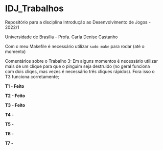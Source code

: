 # IDJ_Trabalhos
Repositório para a disciplina Introdução ao Desenvolvimento de Jogos - 2022/1

Universidade de Brasília - Profa. Carla Denise Castanho

Com o meu Makefile é necessário utilizar `sudo make` para rodar (até o momento)

Comentários sobre o Trabalho 3: Em alguns momentos é necessário utilizar mais de um clique para que o pinguim seja destruido (no geral funciona com dois cliqes, mas vezes é necessário três cliques rápidos). Fora isso o T3 funciona corretamente;

**T1 - Feito**

**T2 - Feito**

**T3 - Feito**  

**T4 -**  

**T5 -**  

**T6 -**

**T7 -**  

